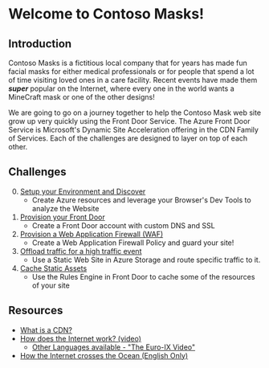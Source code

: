 # Welcome to Contoso Masks!

## Introduction

Contoso Masks is a fictitious local company that for years has made fun facial masks for either medical professionals or for people that spend a lot of time visiting loved ones in a care facility.  Recent events have made them ***super*** popular on the Internet, where every one in the world wants a MineCraft mask or one of the other designs!

We are going to go on a journey together to help the Contoso Mask web site grow up very quickly using the Front Door Service.  The Azure Front Door Service is Microsoft's Dynamic Site Acceleration offering in the CDN Family of Services.  Each of the challenges are designed to layer on top of each other.


## Challenges

0. [Setup your Environment and Discover](./Challenge00.md)
   - Create Azure resources and leverage your Browser's Dev Tools to analyze the Website
1. [Provision your Front Door](./Challenge01.md)
   - Create a Front Door account with custom DNS and SSL
2. [Provision a Web Application Firewall (WAF)](./Challenge02.md)
   - Create a Web Application Firewall Policy and guard your site!
3. [Offload traffic for a high traffic event](./Challenge03.md)
   - Use a Static Web Site in Azure Storage and route specific traffic to it.
4. [Cache Static Assets](./Challenge04.md)
   - Use the Rules Engine in Front Door to cache some of the resources of your site

## Resources

- [What is a CDN?](./whatiscdn.md)
- [How does the Internet work? (video)](https://youtu.be/yJJHukw9Lyc)
  - [Other Languages available - "The Euro-IX Video"](https://www.youtube.com/channel/UCFyucVRAAMzxyJIsxnGwsjw)
- [How the Internet crosses the Ocean (English Only)](https://www.weforum.org/agenda/2016/01/how-does-the-internet-cross-the-ocean/)